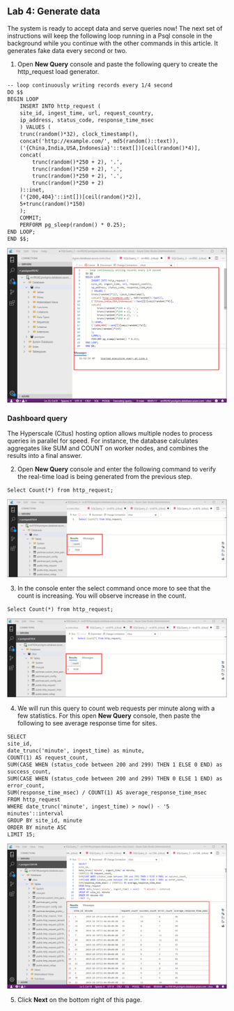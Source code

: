 ## **Lab 4: Generate data**

The system is ready to accept data and serve queries now! The next set of instructions will keep the following loop running in a Psql console in the background while you continue with the other commands in this article. It generates fake data every second or two.
 
1. Open **New Query** console and paste the following query to create the http_request load generator.

```
-- loop continuously writing records every 1/4 second
DO $$
BEGIN LOOP
    INSERT INTO http_request (
    site_id, ingest_time, url, request_country,
    ip_address, status_code, response_time_msec
    ) VALUES (
    trunc(random()*32), clock_timestamp(),
    concat('http://example.com/', md5(random()::text)),
    ('{China,India,USA,Indonesia}'::text[])[ceil(random()*4)],
    concat(
        trunc(random()*250 + 2), '.',
        trunc(random()*250 + 2), '.',
        trunc(random()*250 + 2), '.',
        trunc(random()*250 + 2)
    )::inet,
    ('{200,404}'::int[])[ceil(random()*2)],
    5+trunc(random()*150)
    );
    COMMIT;
    PERFORM pg_sleep(random() * 0.25);
END LOOP;
END $$;
```

<kbd>![](images/loadsql.png)</kbd>



### Dashboard query

The Hyperscale (Citus) hosting option allows multiple nodes to process queries in parallel for speed. For instance, the database calculates aggregates like SUM and COUNT on worker nodes, and combines the results into a final answer.

2. Open **New Query** console and enter the following command to verify the real-time load is being generated from the previous step.

```
Select Count(*) from http_request; 
```

<kbd>![](images/query3countcheck.png)</kbd>

3. In the console enter the select command once more to see that the count is increasing. You will observe increase in the count.

```
Select Count(*) from http_request; 
```

<kbd>![](images/query3countcheck1.png)</kbd>

 
4. We will run this query to count web requests per minute along with a few statistics. For this open **New Query** console, then paste the following to see average response time for sites.

```
SELECT
site_id,
date_trunc('minute', ingest_time) as minute,
COUNT(1) AS request_count,
SUM(CASE WHEN (status_code between 200 and 299) THEN 1 ELSE 0 END) as success_count,
SUM(CASE WHEN (status_code between 200 and 299) THEN 0 ELSE 1 END) as error_count,
SUM(response_time_msec) / COUNT(1) AS average_response_time_msec
FROM http_request
WHERE date_trunc('minute', ingest_time) > now() - '5 minutes'::interval
GROUP BY site_id, minute
ORDER BY minute ASC
LIMIT 15;
```

<kbd>![](images/dashboard1.png)</kbd>

5. Click **Next** on the bottom right of this page.
